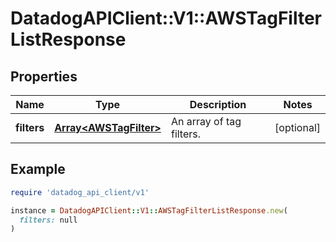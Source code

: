 # DatadogAPIClient::V1::AWSTagFilterListResponse

## Properties

| Name        | Type                                             | Description              | Notes      |
| ----------- | ------------------------------------------------ | ------------------------ | ---------- |
| **filters** | [**Array&lt;AWSTagFilter&gt;**](AWSTagFilter.md) | An array of tag filters. | [optional] |

## Example

```ruby
require 'datadog_api_client/v1'

instance = DatadogAPIClient::V1::AWSTagFilterListResponse.new(
  filters: null
)
```
